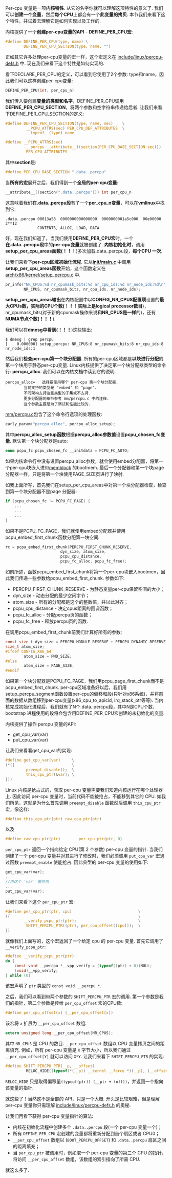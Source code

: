 
Per\-cpu 变量是一项**内核特性**. 从它的名字你就可以理解这项特性的意义了. 我们可以**创建一个变量**，然后**每个CPU**上都会有一个**此变量的拷贝**. 本节我们来看下这个特性，并试着去理解它是如何实现以及工作的. 

内核提供了一个**创建per\-cpu变量的API** \- **DEFINE\_PER\_CPU宏**: 

```C
#define DEFINE_PER_CPU(type, name) \
        DEFINE_PER_CPU_SECTION(type, name, "")
```

正如其它许多处理per\-cpu变量的宏一样，这个宏定义在 [include/linux/percpu-defs.h](https://github.com/torvalds/linux/blob/master/include/linux/percpu-defs.h) 中. 现在我们来看下这个特性是如何实现的. 

看下DECLARE\_PER\_CPU的定义，可以看到它使用了2个参数: type和name，因此我们可以这样创建per\-cpu变量: 

```C
DEFINE_PER_CPU(int, per_cpu_n)
```

我们传入要创建**变量的类型和名字**，DEFINE\_PER\_CPU调用**DEFINE\_PER\_CPU\_SECTION**，将两个参数和空字符串传递给后者. 让我们来看下DEFINE\_PER\_CPU\_SECTION的定义: 

```C
#define DEFINE_PER_CPU_SECTION(type, name, sec)    \
         __PCPU_ATTRS(sec) PER_CPU_DEF_ATTRIBUTES  \
         __typeof__(type) name
```

```C
#define __PCPU_ATTRS(sec)                                                \
         __percpu __attribute__((section(PER_CPU_BASE_SECTION sec)))     \
         PER_CPU_ATTRIBUTES
```

其中**section**是:

```C
#define PER_CPU_BASE_SECTION ".data..percpu"
```

当**所有的宏**展开之后，我们得到一个**全局的per\-cpu变量**: 

```C
__attribute__((section(".data..percpu"))) int per_cpu_n
```

这意味着我们**在.data..percpu段**有了一个**per\_cpu\_n变量**，可以在**vmlinux**中找到它: 

```
.data..percpu 00013a58  0000000000000000  0000000001a5c000  00e00000  2**12
              CONTENTS, ALLOC, LOAD, DATA
```

好，现在我们知道了，当我们使用**DEFINE\_PER\_CPU宏**时，一个**在.data..percpu段**中的**per\-cpu变量**就被创建了. **内核初始化时**，调用**setup\_per\_cpu\_areas函数(！！！**)多次加载.data..percpu段，**每个CPU 一次**. 

让我们来看下**per\-cpu区域初始化流程**. 它从[**init/main.c**](https://github.com/torvalds/linux/blob/master/init/main.c) 中调用**setup\_per\_cpu\_areas函数**开始，这个函数定义在 [arch/x86/kernel/setup_percpu.c](https://github.com/torvalds/linux/blob/master/arch/x86/kernel/setup_percpu.c) 中. 

```C
pr_info("NR_CPUS:%d nr_cpumask_bits:%d nr_cpu_ids:%d nr_node_ids:%d\n",
        NR_CPUS, nr_cpumask_bits, nr_cpu_ids, nr_node_ids);
```

**setup\_per\_cpu\_areas输出**在内核配置中以**CONFIG\_NR\_CPUS配置项**设置的**最大CPUs数，实际的CPU个数(！！！实际上是logical processor数目**)，nr\_cpumask\_bits(对于新的cpumask操作来说**和NR\_CPUS是一样**的)，还有**NUMA节点个数(！！！**). 

我们可以在**dmesg中看到(！！！**)这些输出: 

```
$ dmesg | grep percpu
[    0.000000] setup_percpu: NR_CPUS:8 nr_cpumask_bits:8 nr_cpu_ids:8 nr_node_ids:1
```

然后我们**检查per\-cpu第一个块分配器**. 所有的per\-cpu区域都是**以块进行分配**的. 第一个块用于静态per\-cpu变量. Linux内核提供了决定第一个块分配器类型的命令行: **percpu\_alloc**. 我们可以在内核文档中读到它的说明. 

```
percpu_alloc=	选择要使用哪个 per-cpu 第一个块分配器. 
		当前支持的类型是 "embed" 和 "page". 
        不同架构支持这些类型的子集或不支持. 
        更多分配器的细节参考 mm/percpu.c 中的注释. 
        这个参数主要是为了调试和性能比较的. 
```

[mm/percpu.c](https://github.com/torvalds/linux/blob/master/mm/percpu.c)包含了这个命令行选项的处理函数: 

```C
early_param("percpu_alloc", percpu_alloc_setup);
```

其中**percpu\_alloc\_setup函数**根据**percpu\_alloc参数值**设置**pcpu\_chosen\_fc变量**. 默认第一个块分配器是auto: 

```C
enum pcpu_fc pcpu_chosen_fc __initdata = PCPU_FC_AUTO;
```

如果内核命令行中没有设置percpu\_alloc参数，就会使用embed分配器，将第一个per\-cpu块嵌入进带[memblock](http://0xax.gitbooks.io/linux-insides/content/MM/linux-mm-1.html) 的bootmem. 最后一个分配器和第一个块page分配器一样，只是将第一个块使用PAGE\_SIZE页进行了映射. 

如我上面所写，首先我们在setup\_per\_cpu\_areas中对第一个块分配器检查，检查到第一个块分配器不是page 分配器: 

```C
if (pcpu_chosen_fc != PCPU_FC_PAGE) {
    ...
    ...
    ...
}
```

如果不是PCPU\_FC\_PAGE，我们就使用embed分配器并使用pcpu\_embed\_first\_chunk函数分配第一块空间. 

```C
rc = pcpu_embed_first_chunk(PERCPU_FIRST_CHUNK_RESERVE,
					    dyn_size, atom_size,
					    pcpu_cpu_distance,
					    pcpu_fc_alloc, pcpu_fc_free);
```

如前所述，函数pcpu\_embed\_first\_chunk将第一个per\-cpu块嵌入bootmen，因此我们传递一些参数给pcpu\_embed\_first\_chunk. 参数如下: 

- PERCPU\_FIRST\_CHUNK\_RESERVE - 为静态变量per\-cpu保留空间的大小；
- dyn\_size - 动态分配的最少空闲字节；
- atom\_size - 所有的分配都是这个的整数倍，并以此对齐；
- pcpu\_cpu\_distance - 决定cpus距离的回调函数；
- pcpu\_fc\_alloc - 分配percpu页的函数；
- pcpu\_fc\_free - 释放percpu页的函数. 

在调用pcpu\_embed\_first\_chunk前我们计算好所有的参数: 

```C
const size_t dyn_size = PERCPU_MODULE_RESERVE + PERCPU_DYNAMIC_RESERVE - PERCPU_FIRST_CHUNK_RESERVE;
size_t atom_size;
#ifdef CONFIG_X86_64
		atom_size = PMD_SIZE;
#else
		atom_size = PAGE_SIZE;
#endif
```

如果第一个块分配器是PCPU\_FC\_PAGE，我们用pcpu\_page\_first\_chunk而不是pcpu\_embed\_first\_chunk. per\-cpu区域准备好以后，我们用setup\_percpu\_segment函数设置per\-cpu的偏移和段(只针对x86系统)，并将前面的数据从数组移到per\-cpu变量(x86\_cpu\_to\_apicid, irq\_stack\_ptr等等). 当内核完成初始化进程后，我们就有了N个.data..percpu段，其中N是CPU个数，bootstrap 进程使用的段将会包含用DEFINE\_PER\_CPU宏创建的未初始化的变量. 

内核提供了操作 percpu 变量的API: 

- get\_cpu\_var(var)
- put\_cpu\_var(var)

让我们来看看get\_cpu\_var的实现: 

```C
#define get_cpu_var(var)     \
(*({                         \
         preempt_disable();  \
         this_cpu_ptr(&var); \
}))
```

Linux 内核是抢占式的，获取 per-cpu 变量需要我们知道内核运行在哪个处理器上. 因此访问 per-cpu 变量时，当前代码不能被抢占，不能移到其它的 CPU. 如我们所见，这就是为什么首先调用 `preempt_disable` 函数然后调用 `this_cpu_ptr` 宏，像这样: 

```C
#define this_cpu_ptr(ptr) raw_cpu_ptr(ptr)
```

以及

```C
#define raw_cpu_ptr(ptr)        per_cpu_ptr(ptr, 0)
```

`per_cpu_ptr` 返回一个指向给定 CPU(第 2 个参数) per-cpu 变量的指针. 当我们创建了一个 per-cpu 变量并对其进行了修改时，我们必须调用 `put_cpu_var` 宏通过函数 `preempt_enable` 使能抢占. 因此典型的 per-cpu 变量的使用如下: 

```C
get_cpu_var(var);
...
//用这个 'var' 做些啥
...
put_cpu_var(var);
```

让我们来看下这个 `per_cpu_ptr` 宏: 

```C
#define per_cpu_ptr(ptr, cpu)                             \
({                                                        \
        __verify_pcpu_ptr(ptr);                           \
         SHIFT_PERCPU_PTR((ptr), per_cpu_offset((cpu)));  \
})
```

就像我们上面写的，这个宏返回了一个给定 cpu 的 per-cpu 变量. 首先它调用了 `__verify_pcpu_ptr`: 

```C
#define __verify_pcpu_ptr(ptr)
do {
	const void __percpu *__vpp_verify = (typeof((ptr) + 0))NULL;
	(void)__vpp_verify;
} while (0)
```

该宏声明了 `ptr` 类型的 `const void __percpu *`. 

之后，我们可以看到带两个参数的 `SHIFT_PERCPU_PTR` 宏的调用. 第一个参数是我们的指针，第二个参数是传给 `per_cpu_offset` 宏的CPU数: 

```C
#define per_cpu_offset(x) (__per_cpu_offset[x])
```

该宏将 `x` 扩展为 `__per_cpu_offset` 数组: 

```C
extern unsigned long __per_cpu_offset[NR_CPUS];
```

其中 `NR_CPUS` 是 CPU 的数目. `__per_cpu_offset` 数组以 CPU 变量拷贝之间的距离填充. 例如，所有 per-cpu 变量是 `X` 字节大小，所以我们通过 `__per_cpu_offset[Y]` 就可以访问 `X*Y`. 让我们来看下 `SHIFT_PERCPU_PTR` 的实现: 

```C
#define SHIFT_PERCPU_PTR(__p, __offset)                                 \
         RELOC_HIDE((typeof(*(__p)) __kernel __force *)(__p), (__offset))
```

`RELOC_HIDE` 只是取得偏移量`(typeof(ptr)) (__ptr + (off))`，并返回一个指向该变量的指针. 

就这些了！当然这不是全部的 API，只是一个大概. 开头是比较艰难，但是理解 per-cpu 变量你只需理解 [include/linux/percpu-defs.h](https://github.com/torvalds/linux/blob/master/include/linux/percpu-defs.h) 的奥秘. 

让我们再看下获得 per-cpu 变量指针的算法: 

* 内核在初始化流程中创建多个 `.data..percpu` 段(一个 per-cpu 变量一个)；
* 所有 `DEFINE_PER_CPU` 宏创建的变量都将重新分配到首个扇区或者 CPU0；
* `__per_cpu_offset` 数组以 (`BOOT_PERCPU_OFFSET`) 和 `.data..percpu` 扇区之间的距离填充；
* 当 `per_cpu_ptr` 被调用时，例如取一个 per-cpu 变量的第三个 CPU 的指针，将访问 `__per_cpu_offset` 数组，该数组的索引指向了所需 CPU. 

就这么多了. 